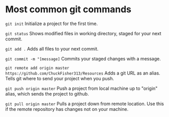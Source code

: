 # Most common git commands #

`git init` Initialize a project for the first time.

`git status` Shows modified files in working directory, staged for your next commit.

`git add .` Adds all files to your next commit.

`git commit -m "[message]` Commits your staged changes with a message.

`git remote add origin master https://github.com/ChuckFisher313/Resources` Adds a git URL as an alias. Tells git where to send your project when you push.

`git push origin master` Push a project from local machine up to "origin" alias, which sends the project to github.

`git pull origin master` Pulls a project down from remote location. Use this if the remote repository has changes not on your machine. 
